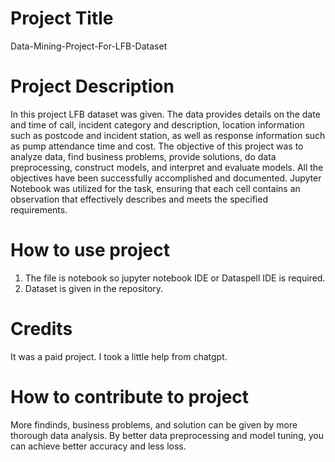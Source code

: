 # Project Title
Data-Mining-Project-For-LFB-Dataset
# Project Description
In this project LFB dataset was given. The data provides details on the date and time of call, incident category and description, location information such as postcode and incident station, as well as response information such as pump attendance time and cost. The objective of this project was to analyze data, find business problems, provide solutions, do data preprocessing, construct models, and interpret and evaluate models. All the objectives have been successfully accomplished and documented. Jupyter Notebook was utilized for the task, ensuring that each cell contains an observation that effectively describes and meets the specified requirements.
# How to use project
1. The file is notebook so jupyter notebook IDE or Dataspell IDE is required.
2. Dataset is given in the repository.
# Credits
It was a paid project. I took a little help from chatgpt.
# How to contribute to project
More findinds, business problems, and solution can be given by more thorough data analysis. By better data preprocessing and model tuning, you can achieve better accuracy and less loss.
